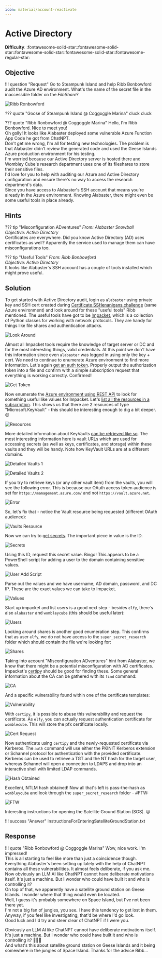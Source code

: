 ```yaml
---
icon: material/account-reactivate
---
```


# Active Directory

**Difficulty**: :fontawesome-solid-star::fontawesome-solid-star::fontawesome-solid-star::fontawesome-solid-star::fontawesome-regular-star:<br/>


## Objective

!!! question "Request"
    Go to Steampunk Island and help Ribb Bonbowford audit the Azure AD environment. What's the name of the secret file in the inaccessible folder on the <i>FileShare</i>?


![Ribb Ronbowford](../img/objectives/o8/RibbRonbowford.jpg)

??? quote "Goose of Steampunk Island @ Coggoggle Marina"
    cluck cluck

??? quote "Ribb Ronbowford @ Coggoggle Marina"
    Hello, I'm Ribb Bonbowford. Nice to meet you!<br/>
    Oh golly! It looks like Alabaster deployed some vulnerable Azure Function App Code he got from ChatNPT.<br/>
    Don't get me wrong, I'm all for testing new technologies. The problem is that Alabaster didn't review the generated code and used the Geese Islands Azure production environment for his testing.<br/>
    I'm worried because our Active Directory server is hosted there and Wombley Cube's research department uses one of its fileshares to store their sensitive files.<br/>
    I'd love for you to help with auditing our Azure and Active Directory configuration and ensure there's no way to access the research department's data.<br/>
    Since you have access to Alabaster's SSH account that means you're already in the Azure environment. Knowing Alabaster, there might even be some useful tools in place already.<br/>


## Hints
??? tip "Misconfiguration ADventures"
    <i>From: Alabaster Snowball<br/>
    Objective: Active Directory</i><br/>
    Certificates are everywhere. Did you know Active Directory (AD) uses certificates as well? Apparently the service used to manage them can have misconfigurations too.

??? tip "Useful Tools"
    <i>From: Ribb Bonbowford<br/>
    Objective: Active Directory</i><br/>
    It looks like Alabaster's SSH account has a couple of tools installed which might prove useful.


## Solution
To get started with Active Directory audit, login as `alabaster` using private key and SSH cert created during [Certificate SSHenanigans challenge](../objectives/o6.md) (same Azure environment) and look around for these 
"useful tools" Ribb mentioned. The useful tools have got to be [Impacket](https://github.com/fortra/impacket), which is a collection of Python classes for working with network protocols. They are handy for
things like file shares and authentication attacks. 


![Look Around](../img/objectives/o8/look.jpg)


Almost all Impacket tools require the knowledge of target server or DC and for the most interesting things, valid credentials. At this point we don't have this information since even `alabaster` was logged
in using only the key + cert. We need to continue to enumerate Azure environment to find more information. Let's again [get an auth token](https://learn.microsoft.com/en-us/entra/identity/managed-identities-azure-resources/how-to-use-vm-token#get-a-token-using-http).
Properly output the authorization token into a file and confirm with a simple subscription request that everything is working correctly. Confirmed!

![Get Token](../img/objectives/o8/gettoken.jpg)


Now enumerate the [Azure environment using REST API](https://learn.microsoft.com/en-us/rest/api/azure/?view=rest-keyvault-keys-7.4) to look for something useful like values for Impacket.
Let's [list all the resources in a subscription](https://learn.microsoft.com/en-us/rest/api/resources/resources/list?view=rest-resources-2021-04-01). This shows us that there are 2 resources of
type "Microsoft.KeyVault" - this should be interesting enough to dig a bit deeper. 😊


![Resources](../img/objectives/o8/resources.jpg)

More detailed information about KeyVaults [can be retrieved like so](https://learn.microsoft.com/en-us/rest/api/resources/resources/list-by-resource-group?view=rest-resources-2021-04-01). The most interesting 
information here is vault URLs which are used for accessing secrets (as well as keys, certificates, and storage) within these vaults and they will be handy. Note how KeyVault URLs are at a different domains.

![Detailed Vaults 1](../img/objectives/o8/additionalinfo.jpg)

![Detailed Vaults 2](../img/objectives/o8/additionalinfo2.jpg)

If you try to retrieve keys (or any other vault item) from the vaults, you will see the following error. This is because our OAuth access token audience is set for `https://management.azure.com/` and not `https://vault.azure.net`.

![Error](../img/objectives/o8/error.jpg)

So, let's fix that - notice the Vault resource being requested (different OAuth audience):

![Vaults Resource](../img/objectives/o8/vaultsresource.jpg)

Now we can try to [get secrets](https://learn.microsoft.com/en-us/rest/api/keyvault/secrets/get-secrets/get-secrets?view=rest-keyvault-secrets-7.4&tabs=HTTP). The important piece in value is the ID.

![Secrets](../img/objectives/o8/secrets.jpg)

Using this ID, request this secret value. Bingo! This appears to be a PowerShell script for adding a user to the domain containing sensitive values.

![User Add Script](../img/objectives/o8/useraddscript.jpg)

Parse out the values and we have username, AD domain, password, and DC IP. These are the exact values we can take to Impacket.

![Valiues](../img/objectives/o8/values.jpg)


Start up impacket and list users is a good next step - besides `elfy`, there's also `alabaster` and `wombleycube` (this should be useful later):

![Users](../img/objectives/o8/users.jpg)

Looking around shares is another good enumeration step. This confirms that as user `elfy`, we do not have access to the `super_secret_research` folder which should contain the file we're looking for:

![Shares](../img/objectives/o8/listshares.jpg)

Taking into account "Misconfiguration ADventures" hint from Alabaster, we know that there might be a potential misconfiguration with AD certificates.
Impacket's [certipy](https://github.com/ly4k/Certipy) should be good for finding these. Some general information about the CA can be gathered with its `find` command:

![CA](../img/objectives/o8/ca.jpg)

And a specific vulnerability found within one of the certificate templates:

![Vulnerability](../img/objectives/o8/vuln.jpg)

With `certipy`, it is possible to abuse this vulnerability and request the certificate. As `elfy`, you can actually request authentication certificate for `womblecube`. 
This will store the pfx certificate locally.

![Cert Request](../img/objectives/o8/certreq.jpg)

Now authenticate using `certipy` and the newly-requested certificate via Kerberos.
The `auth` command will use either the PKINIT Kerberos extension or Schannel protocol for authentication with the provided certificate. 
Kerberos can be used to retrieve a TGT and the NT hash for the target user, whereas Schannel will open a connection to LDAPS and drop into an interactive shell with limited LDAP commands.


![Hash Obtained](../img/objectives/o8/gothash.jpg)

Excellent, NTLM hash obtained! Now all that's left is pass-the-hash as `wombleycube` and look through the `super_secret_research` folder - #FTW:

![FTW](../img/objectives/o8/ftw.jpg)

Interesting instructions for opening the Satellite Ground Station (SGS). 😉


!!! success "Answer"
    InstructionsForEnteringSatelliteGroundStation.txt    

    
## Response
!!! quote "Ribb Ronbowford @ Coggoggle Marina"
    Wow, nice work. I'm impressed!<br/>
    This is all starting to feel like more than just a coincidence though. Everything Alabaster's been setting up lately with the help of ChatNPT contains all these vulnerabilities. It almost feels deliberate, if you ask me.<br/>
    Now obviously an LLM AI like ChatNPT cannot have deliberate motivations itself. It's just a machine. But I wonder who could have built it and who is controlling it?<br/>
    On top of that, we apparently have a satellite ground station on Geese Islands. I wonder where that thing would even be located.<br/>
    Well, I guess it's probably somewhere on Space Island, but I've not been there yet.<br/>
    I'm not a big fan of jungles, you see. I have this tendency to get lost in them.<br/>
    Anyway, if you feel like investigating, that'd be where I'd go look.<br/>
    Good luck and I'd try and steer clear of ChatNPT if I were you.<br/>

Obviously an LLM AI like ChatNPT cannot have deliberate motivations itself. It's just a machine. But I wonder who could have built it and who is controlling it? 🤔🤔🤔<br/>
And what's this about satellite ground station on Geese Islands and it being somewhere in the jungles of Space Island. Thanks for the advice Ribb...